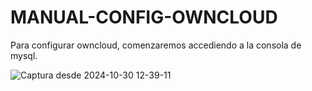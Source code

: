 # MANUAL-CONFIG-OWNCLOUD

Para configurar owncloud, comenzaremos accediendo a la consola de mysql.


![Captura desde 2024-10-30 12-39-11](https://github.com/user-attachments/assets/83318904-9100-4e89-8f82-86c7b2a18a91)

